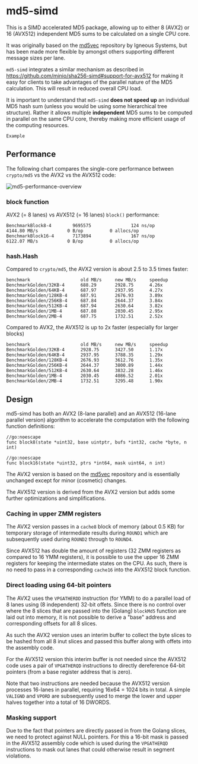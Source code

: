 
# md5-simd

This is a SIMD accelerated MD5 package, allowing up to either 8 (AVX2) or 16 (AVX512) independent MD5 sums to be calculated on a single CPU core.

It was originally based on the [md5vec](https://github.com/igneous-systems/md5vec) repository by Igneous Systems, but has been made more flexible by  amongst others supporting different message sizes per lane.

`md5-simd` integrates a similar mechanism as described in https://github.com/minio/sha256-simd#support-for-avx512 for making it easy for clients to take advantages of the parallel nature of the MD5 calculation. This will result in reduced overall CPU load. 

It is important to understand that `md5-simd` **does not speed up** an individual MD5 hash sum (unless you would be using some hierarchical tree structure). Rather it allows multiple __independent__  MD5 sums to be computed in parallel on the same CPU core, thereby making more efficient usage of the computing resources.
```
Example
```

## Performance

The following chart compares the single-core performance between `crypto/md5` vs the AVX2 vs the AVX512 code:

![md5-performance-overview](chart/Single-core-MD5-Aggregated-Hashing-Performance.png.png)

### block function
AVX2 (= 8 lanes) vs AVX512 (= 16 lanes) `block()` performance:

```
BenchmarkBlock8-4        9695575               124 ns/op        4144.80 MB/s           0 B/op          0 allocs/op
BenchmarkBlock16-4       7173894               167 ns/op        6122.07 MB/s           0 B/op          0 allocs/op
```

### hash.Hash

Compared to `crypto/md5`, the AVX2 version is about 2.5 to 3.5 times faster:

```
benchmark                   old MB/s     new MB/s     speedup
BenchmarkGolden/32KB-4      688.29       2928.75      4.26x
BenchmarkGolden/64KB-4      687.97       2937.95      4.27x
BenchmarkGolden/128KB-4     687.91       2676.93      3.89x
BenchmarkGolden/256KB-4     687.84       2644.37      3.84x
BenchmarkGolden/512KB-4     687.94       2630.64      3.82x
BenchmarkGolden/1MB-4       687.88       2030.45      2.95x
BenchmarkGolden/2MB-4       687.75       1732.51      2.52x
```

Compared to AVX2, the AVX512 is up to 2x faster (especially for larger blocks)

```
benchmark                   old MB/s     new MB/s     speedup
BenchmarkGolden/32KB-4      2928.75      3427.50      1.17x
BenchmarkGolden/64KB-4      2937.95      3788.35      1.29x
BenchmarkGolden/128KB-4     2676.93      3612.76      1.35x
BenchmarkGolden/256KB-4     2644.37      3800.89      1.44x
BenchmarkGolden/512KB-4     2630.64      3832.28      1.46x
BenchmarkGolden/1MB-4       2030.45      4086.52      2.01x
BenchmarkGolden/2MB-4       1732.51      3295.48      1.90x
```

## Design

md5-simd has both an AVX2 (8-lane parallel) and an AVX512 (16-lane parallel version) algorithm to accelerate the computation with the following function definitions:
```
//go:noescape
func block8(state *uint32, base uintptr, bufs *int32, cache *byte, n int)

//go:noescape
func block16(state *uint32, ptrs *int64, mask uint64, n int)
```

The AVX2 version is based on the [md5vec](https://github.com/igneous-systems/md5vec) repository and is essentially unchanged except for minor (cosmetic) changes.

The AVX512 version is derived from the AVX2 version but adds some further optimizations and simplifications.

### Caching in upper ZMM registers

The AVX2 version passes in a `cache8` block of memory (about 0.5 KB) for temporary storage of intermediate results during `ROUND1` which are subsequently used during `ROUND2` through to `ROUND4`.

Since AVX512 has double the amount of registers (32 ZMM registers as compared to 16 YMM registers), it is possible to use the upper 16 ZMM registers for keeping the intermediate states on the CPU. As such, there is no need to pass in a corresponding `cache16` into the AVX512 block function.

### Direct loading using 64-bit pointers

The AVX2 uses the `VPGATHERDD` instruction (for YMM) to do a parallel load of 8 lanes using (8 independent) 32-bit offets. Since there is no control over where the 8 slices that are passed into the (Golang) `blockMd5` function are laid out into memory, it is not possible to derive a "base" address and corresponding offsets for all 8 slices.

As such the AVX2 version uses an interim buffer to collect the byte slices to be hashed from all 8 inut slices and passed this buffer along with offets into the assembly code.

For the AVX512 version this interim buffer is not needed since the AVX512 code uses a pair of `VPGATHERQD` instructions to directly dereference 64-bit pointers (from a base register address that is zero).

Note that two instructions are needed because the AVX512 version processes 16-lanes in parallel, requiring 16x64 = 1024 bits in total. A simple `VALIGND` and `VPORD` are subsequently used to merge the lower and upper halves together into a total of 16 DWORDS.

### Masking support

Due to the fact that pointers are directly passed in from the Golang slices, we need to protect against NULL pointers. For this a 16-bit mask is passed in the AVX512 assembly code which is used during the `VPGATHERQD` instructions to mask out lanes that could otherwise result in segment violations.